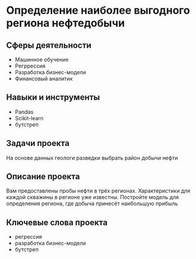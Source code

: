 # Определение наиболее выгодного региона нефтедобычи

## Сферы деятельности
- Машинное обучение
- Регррессия
- Разработка бизнес-модели
- Финансовый аналитик

## Навыки и инструменты
- Pandas
- Scikit-learn
- бутстреп

## Задачи проекта
На основе данных геологи разведки выбрать район добычи нефти

## Описание проекта
Вам предоставлены пробы нефти в трёх регионах. Характеристики для каждой скважины в регионе уже известны. Постройте модель для определения региона, где добыча принесёт наибольшую прибыль

## Ключевые слова проекта
- регрессия
- разработка бизнес-модели
- бутстреп
